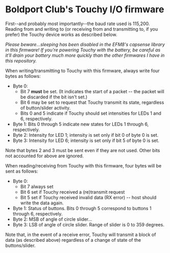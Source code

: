 # Boldport Club's Touchy I/O firmware

First--and probably most importantly--the baud rate used is 115,200. Reading from and writing to (or receiving from and transmitting to, if you prefer) the Touchy device works as described below.

_Please beware...sleeping has been disabled in the EFM8's capsense library in this firmware! If you're powering Touchy with the battery, be careful as it'll drain your battery much more quickly than the other firmwares I have in this repository._

When writing/transmitting to Touchy with this firmware, always write four bytes as follows:
 - Byte 0:
   - Bit 7 **must** be set. (It indicates the start of a packet -- the packet will be discarded if the bit isn't set.)
   - Bit 6 may be set to request that Touchy transmit its state, regardless of button/slider activity.
   - Bits 0 and 5 indicate if Touchy should set intensities for LEDs 1 and 6, respectively.
 - Byte 1: Bits 0 through 5 indicate new states for LEDs 1 through 6, respectively.
 - Byte 2: Intensity for LED 1; intensity is set only if bit 0 of byte 0 is set.
 - Byte 3: Intensity for LED 6; intensity is set only if bit 5 of byte 0 is set.

Note that bytes 2 and 3 must be sent even if they are not used. Other bits not accounted for above are ignored.

When reading/receiving from Touchy with this firmware, four bytes will be sent as follows:
 - Byte 0:
   - Bit 7 always set
   - Bit 6 set if Touchy received a (re)transmit request
   - Bit 5 set if Touchy received invalid data (RX error) -- host should write the data again.
 - Byte 1: Status of buttons. Bits 0 through 5 correspond to buttons 1 through 6, respectively.
 - Byte 2: MSB of angle of circle slider...
 - Byte 3: LSB of angle of circle slider. Range of slider is 0 to 359 degrees.

Note that, in the event of a receive error, Touchy will transmit a block of data (as described above) regardless of a change of state of the buttons/slider.
